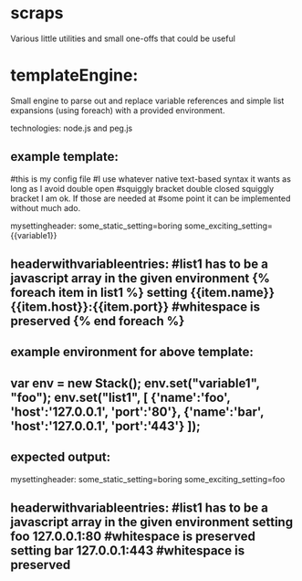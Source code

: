 scraps
======
Various little utilities and small one-offs that could be useful

templateEngine:
======
Small engine to parse out and replace variable references and simple list expansions (using foreach) with a provided environment.

technologies: node.js and peg.js

example template:
--------------------------------------------------------------------------------
#this is my config file
#I use whatever native text-based syntax it wants as long as I avoid double open 
#squiggly bracket double closed squiggly bracket I am ok. If those are needed at 
#some point it can be implemented without much ado.

mysettingheader:
    some_static_setting=boring
    some_exciting_setting={{variable1}}

headerwithvariableentries:
#list1 has to be a javascript array in the given environment
{% foreach item in list1 %}
    setting {{item.name}} {{item.host}}:{{item.port}} #whitespace is preserved
{% end foreach %}
--------------------------------------------------------------------------------

example environment for above template:
--------------------------------------------------------------------------------
var env = new Stack();
env.set("variable1", "foo");
env.set("list1", [
  {'name':'foo', 'host':'127.0.0.1', 'port':'80'}, 
  {'name':'bar', 'host':'127.0.0.1', 'port':'443'}
]);
--------------------------------------------------------------------------------

expected output:
--------------------------------------------------------------------------------
mysettingheader:
    some_static_setting=boring
    some_exciting_setting=foo

headerwithvariableentries:
#list1 has to be a javascript array in the given environment
    setting foo 127.0.0.1:80 #whitespace is preserved
    setting bar 127.0.0.1:443 #whitespace is preserved
--------------------------------------------------------------------------------
